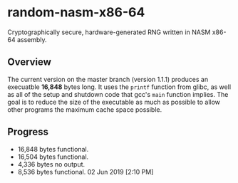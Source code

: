 
# random-nasm-x86-64
Cryptographically secure, hardware-generated RNG written in NASM x86-64 assembly.

## Overview

The current version on the master branch (version 1.1.1) produces an execuatble 
<strong>16,848</strong> bytes long. It uses the `printf` function from glibc, as well as all of 
the setup and shutdown code that gcc's `main` function implies. The goal is to 
reduce the size of the executable as much as possible to allow other programs 
the maximum cache space possible.

## Progress

 * 16,848 bytes functional.
 * 16,504 bytes functional.
 *  4,336 bytes  no output.
 *  8,536 bytes functional. 02 Jun 2019 [2:10 PM]

